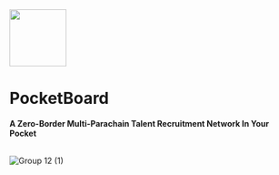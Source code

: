 <div align="left">
    <img src="https://github.com/wsw1833/pocket-board/assets/69501009/1ce767a4-e132-44e2-b3a7-2e711b559370" width=100>
    <h1>PocketBoard</h1>
    <strong>A Zero-Border Multi-Parachain Talent Recruitment Network In Your Pocket</strong>  
</div>

<br>

![Group 12 (1)](https://github.com/wsw1833/pocket-board/assets/69501009/3e88a73d-ba69-4659-a5cf-9518e322fb4d)

